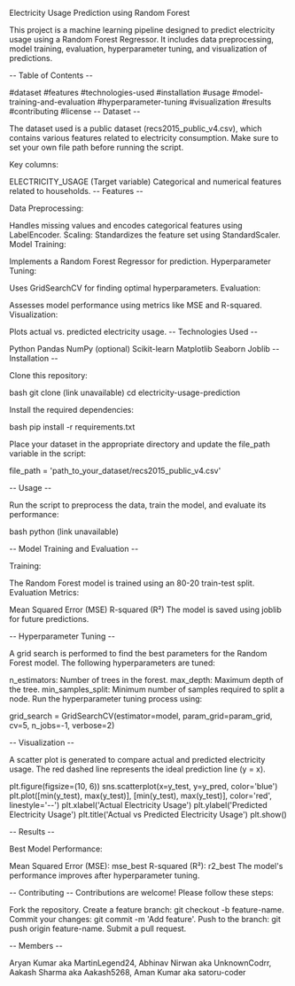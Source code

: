Electricity Usage Prediction using Random Forest

This project is a machine learning pipeline designed to predict electricity usage using a Random Forest Regressor. It includes data preprocessing, model training, evaluation, hyperparameter tuning, and visualization of predictions.

-- Table of Contents --

#dataset
#features
#technologies-used
#installation
#usage
#model-training-and-evaluation
#hyperparameter-tuning
#visualization
#results
#contributing
#license
-- Dataset --

The dataset used is a public dataset (recs2015_public_v4.csv), which contains various features related to electricity consumption. Make sure to set your own file path before running the script.

Key columns:

ELECTRICITY_USAGE (Target variable)
Categorical and numerical features related to households.
-- Features --

Data Preprocessing:

Handles missing values and encodes categorical features using LabelEncoder.
Scaling: Standardizes the feature set using StandardScaler.
Model Training:

Implements a Random Forest Regressor for prediction.
Hyperparameter Tuning:

Uses GridSearchCV for finding optimal hyperparameters.
Evaluation:

Assesses model performance using metrics like MSE and R-squared.
Visualization:

Plots actual vs. predicted electricity usage.
-- Technologies Used --

Python
Pandas
NumPy (optional)
Scikit-learn
Matplotlib
Seaborn
Joblib
-- Installation --

Clone this repository:

bash git clone (link unavailable) cd electricity-usage-prediction

Install the required dependencies:

bash pip install -r requirements.txt

Place your dataset in the appropriate directory and update the file_path variable in the script:

file_path = 'path_to_your_dataset/recs2015_public_v4.csv'

-- Usage --

Run the script to preprocess the data, train the model, and evaluate its performance:

bash python (link unavailable)

-- Model Training and Evaluation --

Training:

The Random Forest model is trained using an 80-20 train-test split.
Evaluation Metrics:

Mean Squared Error (MSE)
R-squared (R²)
The model is saved using joblib for future predictions.

-- Hyperparameter Tuning --

A grid search is performed to find the best parameters for the Random Forest model. The following hyperparameters are tuned:

n_estimators: Number of trees in the forest.
max_depth: Maximum depth of the tree.
min_samples_split: Minimum number of samples required to split a node.
Run the hyperparameter tuning process using:

grid_search = GridSearchCV(estimator=model, param_grid=param_grid, cv=5, n_jobs=-1, verbose=2)

-- Visualization --

A scatter plot is generated to compare actual and predicted electricity usage. The red dashed line represents the ideal prediction line (y = x).

plt.figure(figsize=(10, 6)) sns.scatterplot(x=y_test, y=y_pred, color='blue') plt.plot([min(y_test), max(y_test)], [min(y_test), max(y_test)], color='red', linestyle='--') plt.xlabel('Actual Electricity Usage') plt.ylabel('Predicted Electricity Usage') plt.title('Actual vs Predicted Electricity Usage') plt.show()

-- Results --

Best Model Performance:

Mean Squared Error (MSE): mse_best
R-squared (R²): r2_best
The model's performance improves after hyperparameter tuning.

-- Contributing -- Contributions are welcome! Please follow these steps:

Fork the repository.
Create a feature branch: git checkout -b feature-name.
Commit your changes: git commit -m 'Add feature'.
Push to the branch: git push origin feature-name.
Submit a pull request.

-- Members --

Aryan Kumar aka MartinLegend24, 
Abhinav Nirwan aka UnknownCodrr, 
Aakash Sharma aka Aakash5268, 
Aman Kumar aka satoru-coder
